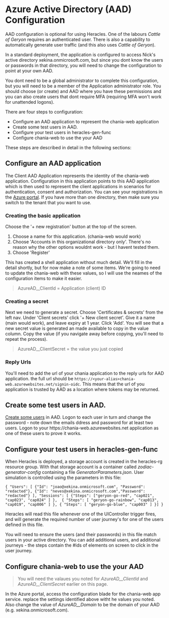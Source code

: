 # Azure Active Directory (AAD) Configuration

AAD configuration is optional for using Heracles.  One of the labours *Cattle of Geryon* requires an authenticated user.  There is also a capability to automatically generate user traffic (and this also uses *Cattle of Geryon*).

In a standard deployment, the application is configured to access Nick's active directory xekina.onmicrosoft.com, but since you dont know the users or passwords in that directory, you will need to change the configuration to point at your own AAD.

You dont need to be a global administrator to complete this configuration, but you will need to be a member of the Application administrator role. You should choose (or create) and AAD where you have these permissions and you can also create users that dont require MFA (requiring MFA won't work for unattended logons).

There are four steps to configuration:

- Configure an AAD application to represent the <your-alias>chania-web application
- Create some test users in AAD.
- Configure your test users in heracles-gen-func
- Configure chania-web to use the your AAD

These steps are described in detail in the following sections:

## Configure an AAD application

The Client AAD Application represents the identity of the <your-alias>chania-web application.  Configuration in this application points to this AAD application which is then used to represent the client applications in scenarios for authentication, consent and authorization. You can see your registrations in the [Azure portal](https://portal.azure.com/#blade/Microsoft_AAD_IAM/ActiveDirectoryMenuBlade/RegisteredApps). If you have more than one directory, then make sure you switch to the tenant that you want to use. 

### Creating the basic application

Choose the '+ new registration' button at the top of the screen.

1. Choose a name for this application.  (<your-alias>chania-web would work)
1. Choose 'Accounts in this organizational directory only'.  There's no reason why the other options wouldnt work - but I havent tested them.
1. Choose 'Register'

This has created a shell application without much detail.  We'll fill in the detail shortly, but for now make a note of some items.  We're going to need to update the <your-alias>chania-web with these values, so I will use the neames of the configuration items to make it easier.

>AzureAD__ClientId = Application (client) ID

### Creating a secret

Next we need to generate a secret.  Choose 'Certificates & secrets' from the left nav. Under 'Client secrets' click '+ New client secret'.  Give it a name (main would work), and leave expiry at 1 year.  Click 'Add'. You will see that a new secret value is generated an made available to copy in the value column.  Copy the value (if you navigate away before copying, you'll need to repeat the process).

>AzureAD__ClientSecret = the value you just copied

### Reply Urls

You'll need to add the url of your chania application to the reply urls for AAD application.  the full url should be `https://<your-alias>chania-web.azurewebsites.net/signin-oidc`.  This means that the url of you application is trusted by AAD as a location where tokens may be returned.

## Create some test users in AAD.

[Create some users](https://docs.microsoft.com/en-us/azure/active-directory/fundamentals/add-users-azure-active-directory) in AAD.  Logon to each user in turn and change the password - note down the emails ddress and password for at least two users. Logon to your https://<your-alias>chania-web.azurewebsites.net application as one of these users to prove it works.


## Configure your test users in heracles-gen-func

When Heracles is deployed, a storage account is created in the <your-alias>heracles-rg resource group.  With that storage account is a container called *zodiac-generator-config* containing a file *GeneratorParameters.json*.  User simulation is controlled using the parameters in this file:
  
  `{
      "Users": [
          {"Id": "joao@xekina.onmicrosoft.com", "Password": "redacted"},
          {"Id": "neves@xekina.onmicrosoft.com","Password": "redacted"}
       ],
       "Sessions": [
       {"Steps": ["geryon-go-red", "cap021", "cap023", "cap024" ] }, 
       { "Steps": [ "geryon-go-rainbow", "cap013", "cap019", "cap006" ] },
       { "Steps": [ "geryon-go-blue", "cap003" ] }]
   }
`

Heracles will read this file whenever one of the UIController trigger fires, and will generate the required number of user journey's for one of the users defined in this file.

You will need to ensure the users (and their passwords) in this file match users in your active directory.  You can add additional users, and additional journeys - the steps contain the #ids of elements on screen to click in the user journey.

## Configure chania-web to use the your AAD

> You will need the valaues you noted for *AzureAD__ClientId* and *AzureAD__ClientSecret* earlier on this page.

In the Azure portal, access the configuration blade for the <your-alias>chania-web app service.  replace the settings identified above witht he values you noted.  Also change the value of *AzureAD__Domain* to be the domain of your AAD (e.g. xekina.onmicrosoft.com).
